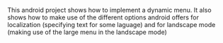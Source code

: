This android project shows how to implement a dynamic menu.
It also shows how to make use of the different options android offers for localization (specifying text for some laguage) and
for landscape mode (making use of the large menu in the landscape mode)
